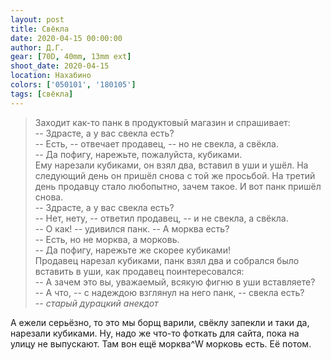 ```yaml
---
layout: post
title: Свёкла
date: 2020-04-15 00:00:00
author: Д.Г.
gear: [70D, 40mm, 13mm ext]
shoot_date: 2020-04-15
location: Нахабино
colors: ['050101', '180105']
tags: [свёкла]
---
```

> Заходит как-то панк в продуктовый магазин и спрашивает:<br />
> -- Здрасте, а у вас свекла есть?<br />
> -- Есть, -- отвечает продавец, -- но не свекла, а свёкла.<br />
> -- Да пофигу, нарежьте, пожалуйста, кубиками.<br />
> Ему нарезали кубиками, он взял два, вставил в уши и ушёл. На следующий день он пришёл снова с той же просьбой. На третий день продавцу стало любопытно, зачем такое. И вот панк пришёл снова.<br />
> -- Здрасте, а у вас свекла есть?<br />
> -- Нет, нету, -- ответил продавец, -- и не свекла, а свёкла.<br />
> -- О как! -- удивился панк. -- А морква есть?<br />
> -- Есть, но не морква, а морковь.<br />
> -- Да пофигу, нарежьте же скорее кубиками!<br />
> Продавец нарезал кубиками, панк взял два и собрался было вставить в уши, как продавец поинтересовался:<br />
>-- А зачем это вы, уважаемый, всякую фигню в уши вставляете?<br />
>-- А что, -- с надеждою взглянул на него панк, -- свекла есть?<br />
> -- <cite>старый дурацкий анекдот</cite>  

А ежели серьёзно, то это мы борщ варили, свёклу запекли и таки да, нарезали кубиками. Ну, надо же что-то фоткать для сайта, пока на улицу не выпускают. Там вон ещё морква^W морковь есть. Её потом.
